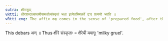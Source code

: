 ```yaml
---
sutra: क्षीराड्ढञ्
vRtti: क्षीरशब्दात्सप्तमीसमर्थात्संस्कृतं भक्षा इत्येतस्मिन्नर्थे ढञ् प्रत्ययो भवति ॥
vRtti_eng: The affix ढक् comes in the sense of 'prepared food', after the word '_Kshira_' ending in the locative case in construction.
---
```

This debars अण् ॥ Thus क्षीरे संस्कृताः = क्षैरेयी यवागूः 'milky gruel'.
